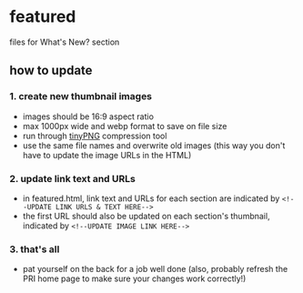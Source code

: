# featured
files for What's New? section

## how to update
### 1. create new thumbnail images
  * images should be 16:9 aspect ratio
  * max 1000px wide and webp format to save on file size
  * run through [tinyPNG](https://tinypng.com/) compression tool
  * use the same file names and overwrite old images (this way you don't have to update the image URLs in the HTML)

### 2. update link text and URLs
  * in featured.html, link text and URLs for each section are indicated by `<!--UPDATE LINK URLS & TEXT HERE-->`
  * the first URL should also be updated on each section's thumbnail, indicated by `<!--UPDATE IMAGE LINK HERE-->`

### 3. that's all
  * pat yourself on the back for a job well done (also, probably refresh the PRI home page to make sure your changes work correctly!)